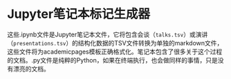 # Jupyter笔记本标记生成器

这些.ipynb文件是Jupyter笔记本文件，它将包含会谈（`talks.tsv`）或演讲（`presentations.tsv`）的结构化数据的TSV文件转换为单独的markdown文件，这些文件将为academicpages模板正确格式化。笔记本包含了很多关于这个过程的文档。.py文件是纯粹的Python，如果在终端执行，也会做同样的事情，只是没有漂亮的文档。
